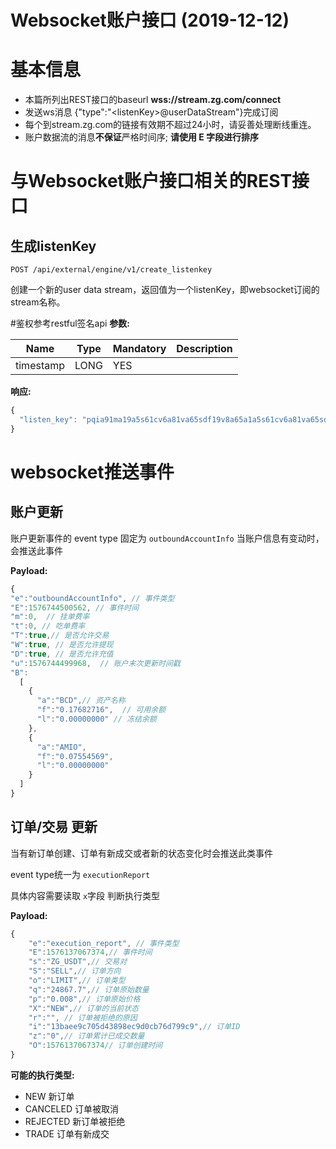 # Websocket账户接口 (2019-12-12)

# 基本信息
* 本篇所列出REST接口的baseurl **wss://stream.zg.com/connect**
* 发送ws消息 {"type":"\<listenKey\>@userDataStream"}完成订阅
* 每个到stream.zg.com的链接有效期不超过24小时，请妥善处理断线重连。
* 账户数据流的消息**不保证**严格时间序; **请使用 E 字段进行排序**

# 与Websocket账户接口相关的REST接口

## 生成listenKey
```
POST /api/external/engine/v1/create_listenkey
```
创建一个新的user data stream，返回值为一个listenKey，即websocket订阅的stream名称。


#鉴权参考restful签名api
**参数:**

Name | Type | Mandatory | Description
------------ | ------------ | ------------ | ------------
timestamp | LONG | YES |

**响应:**
```javascript
{
  "listen_key": "pqia91ma19a5s61cv6a81va65sdf19v8a65a1a5s61cv6a81va65sdf19v8a65a1"
}
```

# websocket推送事件

## 账户更新
账户更新事件的 event type 固定为 `outboundAccountInfo`
当账户信息有变动时，会推送此事件

**Payload:**
```javascript
{
"e":"outboundAccountInfo", // 事件类型
"E":1576744500562, // 事件时间
"m":0,  // 挂单费率
"t":0, // 吃单费率
"T":true,// 是否允许交易
"W":true, // 是否允许提现
"D":true, // 是否允许充值
"u":1576744499968,  // 账户末次更新时间戳
"B":
  [
    {
      "a":"BCD",// 资产名称
      "f":"0.17682716",  // 可用余额
      "l":"0.00000000" // 冻结余额
    },
    {
      "a":"AMIO",
      "f":"0.07554569",
      "l":"0.00000000"
    }        
  ]
}
```

## 订单/交易 更新
当有新订单创建、订单有新成交或者新的状态变化时会推送此类事件

event type统一为 `executionReport`

具体内容需要读取 `x`字段 判断执行类型


**Payload:**
```javascript
{
    "e":"execution_report", // 事件类型
    "E":1576137067374,// 事件时间
    "s":"ZG_USDT",// 交易对
    "S":"SELL",// 订单方向
    "o":"LIMIT",// 订单类型
    "q":"24867.7",// 订单原始数量
    "p":"0.008",// 订单原始价格
    "X":"NEW",// 订单的当前状态
    "r":"", // 订单被拒绝的原因
    "i":"13baee9c705d43898ec9d0cb76d799c9",// 订单ID
    "z":"0",// 订单累计已成交数量
    "O":1576137067374// 订单创建时间
}
```

**可能的执行类型:**

* NEW 新订单
* CANCELED 订单被取消
* REJECTED 新订单被拒绝
* TRADE 订单有新成交
